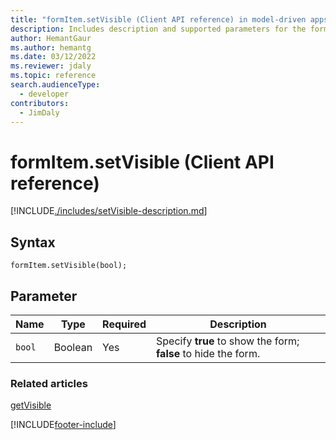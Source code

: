 ```yaml
---
title: "formItem.setVisible (Client API reference) in model-driven apps| MicrosoftDocs"
description: Includes description and supported parameters for the formItem.setVisible method.
author: HemantGaur
ms.author: hemantg
ms.date: 03/12/2022
ms.reviewer: jdaly
ms.topic: reference
search.audienceType: 
  - developer
contributors:
  - JimDaly
---
```

# formItem.setVisible (Client API reference)

[!INCLUDE[./includes/setVisible-description.md](./includes/setVisible-description.md)] 

## Syntax

`formItem.setVisible(bool);`

## Parameter

|Name|Type|Required|Description|
|--|--|--|--|
|`bool`|Boolean|Yes|Specify **true** to show the form; **false** to hide the form.|

### Related articles

[getVisible](getVisible.md)


[!INCLUDE[footer-include](../../../../../includes/footer-banner.md)]
